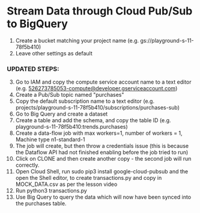 # Stream Data through Cloud Pub/Sub to BigQuery

1. Create a bucket matching your project name (e.g. gs://playground-s-11-78f5b410)
2. Leave other settings as default

### UPDATED STEPS:
3. Go to IAM and copy the compute service account name to a text editor (e.g. 526273785053-compute@developer.gserviceaccount.com)
4. Create a Pub/Sub topic named "purchases"
5. Copy the default subscription name to a text editor (e.g. projects/playground-s-11-78f5b410/subscriptions/purchases-sub)
6. Go to Big Query and create a dataset
7. Create a table and add the schema, and copy the table ID (e.g. playground-s-11-78f5b410:trends.purchases)
8. Create a data-flow job with max workers=1, number of workers = 1, Machine type n1-standard-1
9. The job will create, but then throw a credentials issue (this is because the Dataflow API had not finished enabling before the job tried to run)
10. Click on CLONE and then create another copy - the second job will run correctly.
11. Open Cloud Shell, run sudo pip3 install google-cloud-pubsub and the open the Shell editor, to create transactions.py and copy in MOCK_DATA.csv as per the lesson video
12. Run python3 transactions.py
13. Use Big Query to query the data which will now have been synced into the purchases table.
